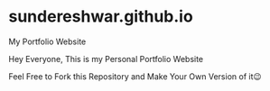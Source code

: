 # sundereshwar.github.io
My Portfolio Website

Hey Everyone, This is my Personal Portfolio Website

Feel Free to Fork this Repository and Make Your Own Version of it😉
